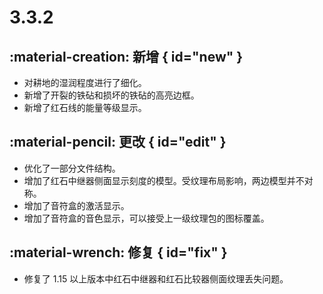 # 3.3.2

## :material-creation: 新增 { id="new" }
- 对耕地的湿润程度进行了细化。
- 新增了开裂的铁砧和损坏的铁砧的高亮边框。
- 新增了红石线的能量等级显示。

## :material-pencil: 更改 { id="edit" }
- 优化了一部分文件结构。
- 增加了红石中继器侧面显示刻度的模型。受纹理布局影响，两边模型并不对称。
- 增加了音符盒的激活显示。
- 增加了音符盒的音色显示，可以接受上一级纹理包的图标覆盖。

## :material-wrench: 修复 { id="fix" }
- 修复了 1.15 以上版本中红石中继器和红石比较器侧面纹理丢失问题。